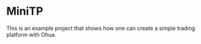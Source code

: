 # MiniTP #

This is an example project that shows how one can create a simple trading platform with Ohua.
